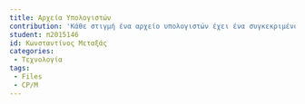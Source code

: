 ```yaml
---
title: Αρχεία Υπολογιστών
contribution: 'Κάθε στιγμή ένα αρχείο υπολογιστών έχει ένα συγκεκριμένο μέγεθος, κανονικά εκφρασμένο σαν αριθμός byte, αυτός ο αριθμός δείχνει πόσος αποθηκευτικός χώρος καταναλώνεται από το αρχείο. Πολλά παλαιότερα λειτουργικά συστήματα παρακολουθούσαν μόνο τον αριθμό των μπλοκ ή των κομματιών που καταλαμβάνονταν από ένα αρχείο σε μια φυσική συσκευή αποθήκευσης. Σε τέτοια συστήματα το λογισμικό χρησιμοποιούσε άλλες μεθόδους για την παρακουλούθηση του ακριβούς αριθμού των byte (π.χ. το CP/M χρησιμοποιούσε έναν ειδικό χαρακτήρα ελέγχου, CTRL-Z για να σηματοδοτήσει το τέλος των αρχείων κειμένου)'
student: π2015146 
id: Κωνσταντίνος Μεταξάς
categories: 
 - Τεχνολογία
tags:
 - Files
 - CP/M
---
```

